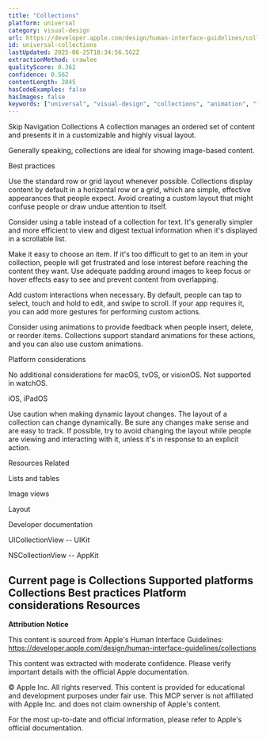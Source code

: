```yaml
---
title: "Collections"
platform: universal
category: visual-design
url: https://developer.apple.com/design/human-interface-guidelines/collections
id: universal-collections
lastUpdated: 2025-06-25T18:34:56.562Z
extractionMethod: crawlee
qualityScore: 0.362
confidence: 0.562
contentLength: 2045
hasCodeExamples: false
hasImages: false
keywords: ["universal", "visual-design", "collections", "animation", "feedback", "gestures", "images", "layout", "navigation", "visual"]
---
```

Skip Navigation
Collections
A collection manages an ordered set of content and presents it in a customizable and highly visual layout.

Generally speaking, collections are ideal for showing image-based content.

Best practices

Use the standard row or grid layout whenever possible. Collections display content by default in a horizontal row or a grid, which are simple, effective appearances that people expect. Avoid creating a custom layout that might confuse people or draw undue attention to itself.

Consider using a table instead of a collection for text. It's generally simpler and more efficient to view and digest textual information when it's displayed in a scrollable list.

Make it easy to choose an item. If it's too difficult to get to an item in your collection, people will get frustrated and lose interest before reaching the content they want. Use adequate padding around images to keep focus or hover effects easy to see and prevent content from overlapping.

Add custom interactions when necessary. By default, people can tap to select, touch and hold to edit, and swipe to scroll. If your app requires it, you can add more gestures for performing custom actions.

Consider using animations to provide feedback when people insert, delete, or reorder items. Collections support standard animations for these actions, and you can also use custom animations.

Platform considerations

No additional considerations for macOS, tvOS, or visionOS. Not supported in watchOS.

iOS, iPadOS

Use caution when making dynamic layout changes. The layout of a collection can change dynamically. Be sure any changes make sense and are easy to track. If possible, try to avoid changing the layout while people are viewing and interacting with it, unless it's in response to an explicit action.

Resources
Related

Lists and tables

Image views

Layout

Developer documentation

UICollectionView -- UIKit

NSCollectionView -- AppKit

Current page is Collections
Supported platforms
Collections
Best practices
Platform considerations
Resources
---

**Attribution Notice**

This content is sourced from Apple's Human Interface Guidelines: https://developer.apple.com/design/human-interface-guidelines/collections

This content was extracted with moderate confidence. Please verify important details with the official Apple documentation.

© Apple Inc. All rights reserved. This content is provided for educational and development purposes under fair use. This MCP server is not affiliated with Apple Inc. and does not claim ownership of Apple's content.

For the most up-to-date and official information, please refer to Apple's official documentation.
